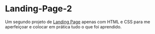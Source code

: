 # Landing-Page-2
Um segundo projeto de <a href="https://vitordxd.github.io/Landing-Page-2/" target="_blank">Landing Page</a> apenas com HTML e CSS para me aperfeiçoar e colocar em prática tudo o que foi aprendido.
